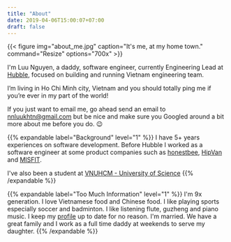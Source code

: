 ```yaml
---
title: "About"
date: 2019-04-06T15:00:07+07:00
draft: false
---
```


{{< figure
img="about_me.jpg"
caption="It's me, at my home town."
command="Resize"
options="700x" >}}

I'm Luu Nguyen, a daddy, software engineer, currently Engineering Lead at [Hubble](https://hubble.sg/), focused on building and running Vietnam engineering team.

I’m living in Ho Chi Minh city, Vietnam and you should totally ping me if you’re ever in my part of the world!

If you just want to email me, go ahead send an email to [nnluukhtn@gmail.com](mailto:nnluukhtn@gmail.com) but be nice and make sure you Googled around a bit more about me before you do. :wink:

{{% expandable label="Background" level="1" %}}
I have 5+ years experiences on software development. Before Hubble I worked as a software engineer at some product companies such as [honestbee](https://www.honestbee.sg/), [HipVan](https://www.hipvan.com/) and [MISFIT](https://misfit.com/).

I've also been a student at [VNUHCM - University of Science](https://en.hcmus.edu.vn/)
{{% /expandable %}}

{{% expandable label="Too Much Information" level="1" %}}
I'm 9x generation. I love Vietnamese food and Chinese food. I like playing sports especially soccer and badminton. I like listening flute, guzheng and piano music. I keep my [profile](https://www.linkedin.com/in/nnluukhtn/) up to date for no reason. I'm married. We have a great family and I work as a full time daddy at weekends to serve my daughter.
{{% /expandable %}}
